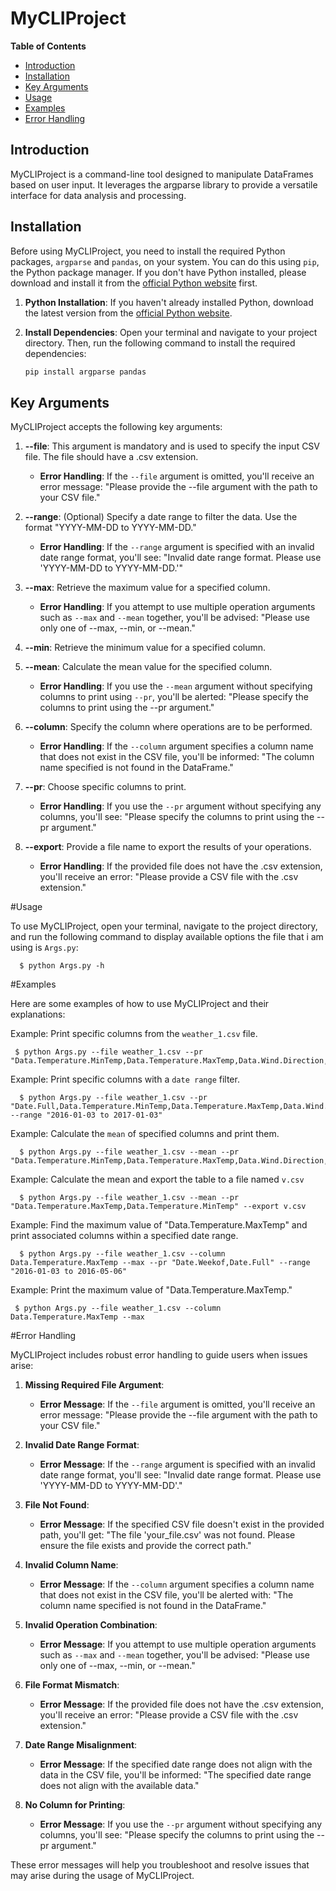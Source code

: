# MyCLIProject

**Table of Contents**
- [Introduction](#introduction)
- [Installation](#installation)
- [Key Arguments](#key-arguments)
- [Usage](#usage)
- [Examples](#examples)
- [Error Handling](#error-handling)

## Introduction

MyCLIProject is a command-line tool designed to manipulate DataFrames based on user input. It leverages the argparse library to provide a versatile interface for data analysis and processing.

## Installation

Before using MyCLIProject, you need to install the required Python packages, `argparse` and `pandas`, on your system. You can do this using `pip`, the Python package manager. If you don't have Python installed, please download and install it from the [official Python website](https://www.python.org/downloads/) first.

1. **Python Installation**: If you haven't already installed Python, download the latest version from the [official Python website](https://www.python.org/downloads/).

2. **Install Dependencies**:
   Open your terminal and navigate to your project directory. Then, run the following command to install the required dependencies:

   ```bash
   pip install argparse pandas


## Key Arguments

MyCLIProject accepts the following key arguments:

1. **--file**: This argument is mandatory and is used to specify the input CSV file. The file should have a .csv extension.
   - **Error Handling**: If the `--file` argument is omitted, you'll receive an error message: "Please provide the --file argument with the path to your CSV file."

2. **--range**: (Optional) Specify a date range to filter the data. Use the format "YYYY-MM-DD to YYYY-MM-DD."
   - **Error Handling**: If the `--range` argument is specified with an invalid date range format, you'll see: "Invalid date range format. Please use 'YYYY-MM-DD to YYYY-MM-DD.'"

3. **--max**: Retrieve the maximum value for a specified column.
   - **Error Handling**: If you attempt to use multiple operation arguments such as `--max` and `--mean` together, you'll be advised: "Please use only one of --max, --min, or --mean."

4. **--min**: Retrieve the minimum value for a specified column.

5. **--mean**: Calculate the mean value for the specified column.
   - **Error Handling**: If you use the `--mean` argument without specifying columns to print using `--pr`, you'll be alerted: "Please specify the columns to print using the --pr argument."

6. **--column**: Specify the column where operations are to be performed.
   - **Error Handling**: If the `--column` argument specifies a column name that does not exist in the CSV file, you'll be informed: "The column name specified is not found in the DataFrame."

7. **--pr**: Choose specific columns to print.
   - **Error Handling**: If you use the `--pr` argument without specifying any columns, you'll see: "Please specify the columns to print using the --pr argument."

8. **--export**: Provide a file name to export the results of your operations.
   - **Error Handling**: If the provided file does not have the .csv extension, you'll receive an error: "Please provide a CSV file with the .csv extension."


#Usage

To use MyCLIProject, open your terminal, navigate to the project directory, and run the following command to display available options the file that i am using is `Args.py`:

      $ python Args.py -h

#Examples

Here are some examples of how to use MyCLIProject and their explanations:


Example: Print specific columns from the `weather_1.csv` file.

     $ python Args.py --file weather_1.csv --pr "Data.Temperature.MinTemp,Data.Temperature.MaxTemp,Data.Wind.Direction,Data.Wind.Speed"

Example: Print specific columns with a `date range` filter.
      
      $ python Args.py --file weather_1.csv --pr "Date.Full,Data.Temperature.MinTemp,Data.Temperature.MaxTemp,Data.Wind.Direction,Data.Wind.Speed" --range "2016-01-03 to 2017-01-03"

Example: Calculate the `mean` of specified columns and print them.
      
      $ python Args.py --file weather_1.csv --mean --pr "Data.Temperature.MinTemp,Data.Temperature.MaxTemp,Data.Wind.Direction,Data.Wind.Speed"

Example: Calculate the mean and export the table to a file named `v.csv`

      $ python Args.py --file weather_1.csv --mean --pr "Data.Temperature.MaxTemp,Data.Temperature.MinTemp" --export v.csv

Example: Find the maximum value of "Data.Temperature.MaxTemp" and print associated columns within a specified date range.


      $ python Args.py --file weather_1.csv --column Data.Temperature.MaxTemp --max --pr "Date.Weekof,Date.Full" --range "2016-01-03 to 2016-05-06"

Example: Print the maximum value of "Data.Temperature.MaxTemp."

     $ python Args.py --file weather_1.csv --column Data.Temperature.MaxTemp --max

#Error Handling

MyCLIProject includes robust error handling to guide users when issues arise:

1. **Missing Required File Argument**:
   - **Error Message**: If the `--file` argument is omitted, you'll receive an error message: "Please provide the --file argument with the path to your CSV file."

2. **Invalid Date Range Format**:
   - **Error Message**: If the `--range` argument is specified with an invalid date range format, you'll see: "Invalid date range format. Please use 'YYYY-MM-DD to YYYY-MM-DD'."

3. **File Not Found**:
   - **Error Message**: If the specified CSV file doesn't exist in the provided path, you'll get: "The file 'your_file.csv' was not found. Please ensure the file exists and provide the correct path."

4. **Invalid Column Name**:
   - **Error Message**: If the `--column` argument specifies a column name that does not exist in the CSV file, you'll be alerted with: "The column name specified is not found in the DataFrame."

5. **Invalid Operation Combination**:
   - **Error Message**: If you attempt to use multiple operation arguments such as `--max` and `--mean` together, you'll be advised: "Please use only one of --max, --min, or --mean."

6. **File Format Mismatch**:
   - **Error Message**: If the provided file does not have the .csv extension, you'll receive an error: "Please provide a CSV file with the .csv extension."

7. **Date Range Misalignment**:
   - **Error Message**: If the specified date range does not align with the data in the CSV file, you'll be informed: "The specified date range does not align with the available data."

8. **No Column for Printing**:
   - **Error Message**: If you use the `--pr` argument without specifying any columns, you'll see: "Please specify the columns to print using the --pr argument."

These error messages will help you troubleshoot and resolve issues that may arise during the usage of MyCLIProject.
